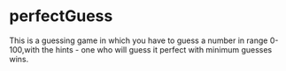 # perfectGuess
This is a guessing game in which you have to guess a number in range 0-100,with the hints - one who will guess it perfect with minimum guesses wins.
